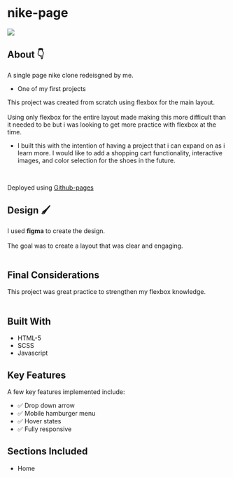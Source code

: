 # nike-page

![](images/readme/dine-README-thumbnail.png)

## About :point_down:

A single page nike clone redeisgned by me.
<br>
 * One of my first projects

This project was created from scratch using flexbox for the main layout.
<br>
<br>
Using only flexbox for the entire layout made making this more difficult than it needed to be but i was looking to get more practice with flexbox at the time.
<br>
* I built this with the intention of having a project that i can expand on as i learn more. I would like to add a shopping cart functionality, interactive images, and color selection for the shoes in the future. 
<br>

Deployed using [Github-pages](https://colinthedev.github.io/nike-page/)

## Design :paintbrush: 

I used **figma** to create the design. 
<br>
<br>
The goal was to create a layout that was clear and engaging. 
<br>
<br>

## Final Considerations 

This project was great practice to strengthen my flexbox knowledge.   
<br>


## Built With 

* HTML-5
* SCSS
* Javascript

## Key Features

A few key features implemented include:
- :white_check_mark: Drop down arrow
- :white_check_mark: Mobile hamburger menu
- :white_check_mark: Hover states
- :white_check_mark: Fully responsive

## Sections Included

- Home
